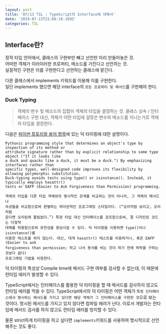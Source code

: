 ```yaml
---
layout: post
title: '07/13 TIL : TypeScript의 Interface에 대해서'
date: '2019-07-13T21:08:10.169Z'
categories: TIL
---
```


## Interface란?

정적 타입 언어에서, 클래스의 구현부만 빼고 선언만 미리 만들어놓은 것.<br>
어떠한 객체가 이러이러한 프로퍼티, 메소드를 가진다고 선언하는 것.<br>
실질적인 구현은 이를 구현한다고 선언하는 클래스에 맡긴다.

다른 클래스에서 implements 키워드를 이용해 이를 구현한다.<br>
일단 implements 했으면 해당 interface의 `모든 프로퍼티 및 메서드`를 구현해야 한다.

### Duck Typing

> 객체의 변수 및 메소드의 집합이 객체의 타입을 결정하는 것.
> 클래스 상속 / 인터페이스 구현 대신, 객체가 어떤 타입에 걸맞은 변수와 메소드를 지니는가로 객체의 타입을 결정한다.

다음은 [파이썬 튜토리얼 용어 항목](https://web.archive.org/web/20080123113814/http://docs.python.org/tut/node18.html#l2h-46)에 있는 덕 타이핑에 대한 설명이다.

    Pythonic programming style that determines an object's type by inspection of its method or
    attribute signature rather than by explicit relationship to some type object ("If it looks like
    a duck and quacks like a duck, it must be a duck.") By emphasizing interfaces rather than
    specific types, well-designed code improves its flexibility by allowing polymorphic substitution.
    Duck-typing avoids tests using type() or isinstance(). Instead, it typically employs hasattr()
    tests or EAFP (Easier to Ask Forgiveness than Permission) programming.

    객체의 타입을 다른 타입 객체와의 명시적인 관계를 비교하는 것이 아니라, 그 객체의 메서드나
    속성들을 비교함으로써 판별하는 파이썬적인 프로그래밍 스타일이다. (“오리처럼 보이고, 오리처럼
    운다면 오리임에 틀림없다.”) 특정 타입 대신 인터페이스를 강조함으로써, 잘 디자인된 코드는 다형적
    대체를 허용함으로써 유연성을 향상시킬 수 있다. 덕 타이핑을 이용하면 type()이나 isinstance()를
    이용한 테스트를 하지 않는다. 대신, 대개 hasattr() 테스트를 이용하거나, 혹은 EAFP (Easier to ask
    forgiveness than permission; 하고 나서 용서를 비는 것이 하기 전에 허락을 구하는 것보다 쉽다)
    프로그래밍 기법을 이용한다.

덕 타이핑의 특성상 Compile time에 메서드 구현 여부를 검사할 수 없는데, 이 때문에 런타임 에러가 발생할 수 있다.

TypeScript에서는 인터페이스를 활용한 덕 타이핑을 할 때 메서드를 검사하지 않고도 런타임 에러를 막을 수 있다. TypeScript에서의 덕 타이핑은 어떤 객체가 `특정 인터페이스에서 명시하는 메서드를 가지고 있다면 해당 객체가 그 인터페이스를 구현한 것`으로 보는 것이다. 명시된 메서드를 가지고 있지 않다면 컴파일 에러가 난다. 이로서 개발자는 런타임에 메서드 검사를 하지 않고도 런타임 에러를 방지할 수 있다.

물론 strict하게 타이핑을 하고 싶다면 `implements`키워드를 사용하여 명시적으로 선언해주는 것도 좋다.
